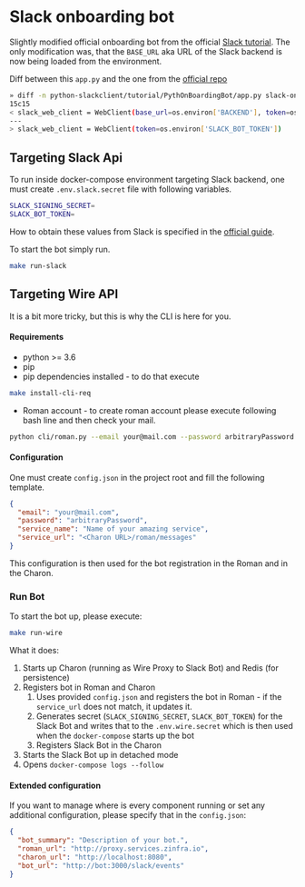 # Slack onboarding bot
Slightly modified official onboarding bot from the official [Slack tutorial](https://github.com/slackapi/python-slackclient/tree/master/tutorial).
The only modification was, that the `BASE_URL` aka URL of the Slack backend is now being 
loaded from the environment.

Diff between this `app.py` and the one from the [official repo](https://github.com/slackapi/python-slackclient)
```bash
» diff -n python-slackclient/tutorial/PythOnBoardingBot/app.py slack-onboarding-bot/src/app.py
15c15
< slack_web_client = WebClient(base_url=os.environ['BACKEND'], token=os.environ['SLACK_BOT_TOKEN'])
---
> slack_web_client = WebClient(token=os.environ['SLACK_BOT_TOKEN'])
```

## Targeting Slack Api

To run inside docker-compose environment targeting Slack backend, 
one must create `.env.slack.secret` file with following variables.
```bash
SLACK_SIGNING_SECRET=
SLACK_BOT_TOKEN=
```
How to obtain these values from Slack is specified in the [official guide](https://github.com/slackapi/python-slackclient/blob/master/tutorial/04-running-the-app.md).

To start the bot simply run.
```bash
make run-slack
```

## Targeting Wire API
It is a bit more tricky, but this is why the CLI is here for you.

#### Requirements
* python >= 3.6
* pip
* pip dependencies installed - to do that execute
```bash
make install-cli-req
```
* Roman account - to create roman account please execute following bash line and then check your mail.
```bash
python cli/roman.py --email your@mail.com --password arbitraryPassword --name 'Name of your amazing service'
```

#### Configuration
One must create `config.json` in the project root and fill the following template.
```json
{
  "email": "your@mail.com",
  "password": "arbitraryPassword",
  "service_name": "Name of your amazing service",
  "service_url": "<Charon URL>/roman/messages"
}
```
This configuration is then used for the bot registration in the Roman and in the Charon.

### Run Bot 
To start the bot up, please execute:
```bash
make run-wire
```

What it does:
1) Starts up Charon (running as Wire Proxy to Slack Bot) and Redis (for persistence)
1) Registers bot in Roman and Charon
    1) Uses provided `config.json` and registers the bot in Roman - if the `service_url` does not match, it updates it.
    1) Generates secret (`SLACK_SIGNING_SECRET`, `SLACK_BOT_TOKEN`) for the Slack Bot and writes that to the `.env.wire.secret`
    which is then used when the `docker-compose` starts up the bot
    1) Registers Slack Bot in the Charon
1) Starts the Slack Bot up in detached mode
1) Opens `docker-compose logs --follow`  

#### Extended configuration
If you want to manage where is every component running or set any additional configuration,
please specify that in the `config.json`:
```json
{
  "bot_summary": "Description of your bot.",
  "roman_url": "http://proxy.services.zinfra.io",
  "charon_url": "http://localhost:8080",
  "bot_url": "http://bot:3000/slack/events"
}
```
